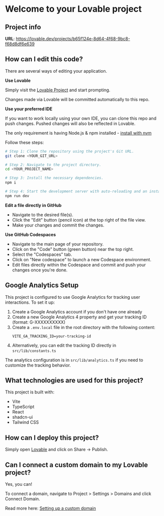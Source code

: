 # Welcome to your Lovable project

## Project info

**URL**: https://lovable.dev/projects/b65f124e-8d64-4f68-9bc8-f68d8df6e639

## How can I edit this code?

There are several ways of editing your application.

**Use Lovable**

Simply visit the [Lovable Project](https://lovable.dev/projects/b65f124e-8d64-4f68-9bc8-f68d8df6e639) and start prompting.

Changes made via Lovable will be committed automatically to this repo.

**Use your preferred IDE**

If you want to work locally using your own IDE, you can clone this repo and push changes. Pushed changes will also be reflected in Lovable.

The only requirement is having Node.js & npm installed - [install with nvm](https://github.com/nvm-sh/nvm#installing-and-updating)

Follow these steps:

```sh
# Step 1: Clone the repository using the project's Git URL.
git clone <YOUR_GIT_URL>

# Step 2: Navigate to the project directory.
cd <YOUR_PROJECT_NAME>

# Step 3: Install the necessary dependencies.
npm i

# Step 4: Start the development server with auto-reloading and an instant preview.
npm run dev
```

**Edit a file directly in GitHub**

- Navigate to the desired file(s).
- Click the "Edit" button (pencil icon) at the top right of the file view.
- Make your changes and commit the changes.

**Use GitHub Codespaces**

- Navigate to the main page of your repository.
- Click on the "Code" button (green button) near the top right.
- Select the "Codespaces" tab.
- Click on "New codespace" to launch a new Codespace environment.
- Edit files directly within the Codespace and commit and push your changes once you're done.

## Google Analytics Setup

This project is configured to use Google Analytics for tracking user interactions. To set it up:

1. Create a Google Analytics account if you don't have one already
2. Create a new Google Analytics 4 property and get your tracking ID (format: G-XXXXXXXXXX)
3. Create a `.env.local` file in the root directory with the following content:
   ```
   VITE_GA_TRACKING_ID=your-tracking-id
   ```
4. Alternatively, you can edit the tracking ID directly in `src/lib/constants.ts`

The analytics configuration is in `src/lib/analytics.ts` if you need to customize the tracking behavior.

## What technologies are used for this project?

This project is built with:

- Vite
- TypeScript
- React
- shadcn-ui
- Tailwind CSS

## How can I deploy this project?

Simply open [Lovable](https://lovable.dev/projects/b65f124e-8d64-4f68-9bc8-f68d8df6e639) and click on Share -> Publish.

## Can I connect a custom domain to my Lovable project?

Yes, you can!

To connect a domain, navigate to Project > Settings > Domains and click Connect Domain.

Read more here: [Setting up a custom domain](https://docs.lovable.dev/tips-tricks/custom-domain#step-by-step-guide)
